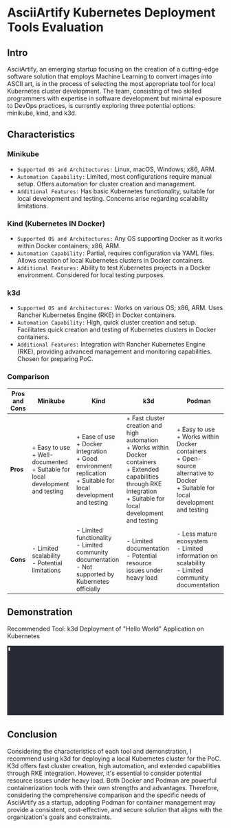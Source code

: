 # AsciiArtify Kubernetes Deployment Tools Evaluation

## Intro
AsciiArtify, an emerging startup focusing on the creation of a cutting-edge software solution that employs Machine Learning to convert images into ASCII art, is in the process of selecting the most appropriate tool for local Kubernetes cluster development. The team, consisting of two skilled programmers with expertise in software development but minimal exposure to DevOps practices, is currently exploring three potential options: minikube, kind, and k3d.

## Characteristics
### Minikube
- `Supported OS and Architectures:` Linux, macOS, Windows; x86, ARM.
- `Automation Capability:` Limited, most configurations require manual setup. Offers automation for cluster creation and management.
- `Additional Features:` Has basic Kubernetes functionality, suitable for local development and testing. Concerns arise regarding scalability limitations.

### Kind (Kubernetes IN Docker)
- `Supported OS and Architectures:` Any OS supporting Docker as it works within Docker containers; x86, ARM.
- `Automation Capability:` Partial, requires configuration via YAML files. Allows creation of local Kubernetes clusters in Docker containers.  
- `Additional Features:` Ability to test Kubernetes projects in a Docker environment. Considered for local testing purposes.

### k3d
- `Supported OS and Architectures:` Works on various OS; x86, ARM. Uses Rancher Kubernetes Engine (RKE) in Docker containers.
- `Automation Capability:` High, quick cluster creation and setup. Facilitates quick creation and testing of Kubernetes clusters in Docker containers.
- `Additional Features:` Integration with Rancher Kubernetes Engine (RKE), providing advanced management and monitoring capabilities. Chosen for preparing PoC.

### Comparison

| **Pros and Cons**                               | **Minikube**                                     | **Kind**                                         | **k3d**                                          | **Podman**                                       |
|--------------------------------------------------|--------------------------------------------------|--------------------------------------------------|--------------------------------------------------|--------------------------------------------------|
| **Pros**                                      | + Easy to use<br>+ Well-documented<br>+ Suitable for local development and testing | + Ease of use<br>+ Docker integration<br>+ Good environment replication <br>+ Suitable for local development and testing | + Fast cluster creation and high automation<br>+ Works within Docker containers<br>+ Extended capabilities through RKE integration<br>+ Suitable for local development and testing | + Easy to use<br>+ Works within Docker containers<br>+ Open-source alternative to Docker<br>+ Suitable for local development and testing |
| **Cons**                                      | - Limited scalability<br>- Potential limitations | - Limited functionality<br>- Limited community documentation<br>- Not supported by Kubernetes officially | - Limited documentation<br>- Potential resource issues under heavy load | - Less mature ecosystem<br>- Limited information on scalability<br>- Limited community documentation |


## Demonstration
Recommended Tool: k3d 
Deployment of "Hello World" Application on Kubernetes  

![Application on Kubernetes](k3ddemo.gif)  


## Conclusion
Considering the characteristics of each tool and demonstration, I recommend using k3d for deploying a local Kubernetes cluster for the PoC. K3d offers fast cluster creation, high automation, and extended capabilities through RKE integration. However, it's essential to consider potential resource issues under heavy load. Both Docker and Podman are powerful containerization tools with their own strengths and advantages. Therefore, considering the comprehensive comparison and the specific needs of AsciiArtify as a startup, adopting Podman for container management may provide a consistent, cost-effective, and secure solution that aligns with the organization's goals and constraints.